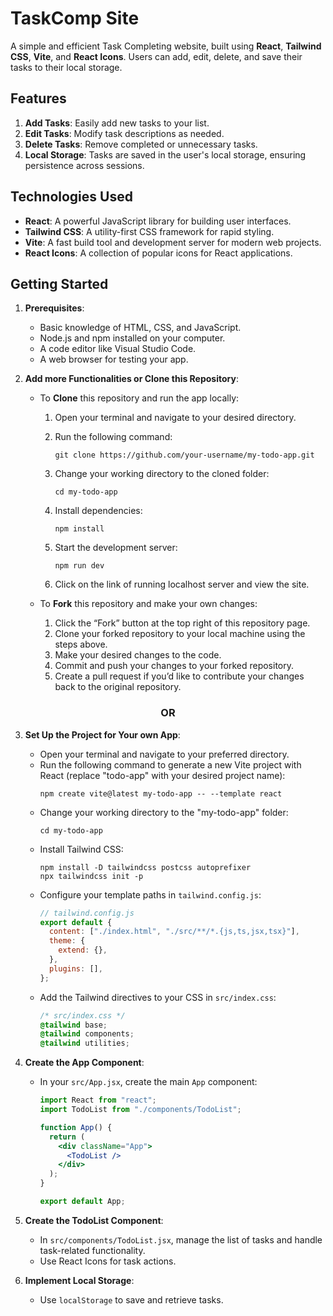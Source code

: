 # TaskComp Site

A simple and efficient Task Completing website, built using **React**, **Tailwind CSS**, **Vite**, and **React Icons**. Users can add, edit, delete, and save their tasks to their local storage.

## Features

1. **Add Tasks**: Easily add new tasks to your list.
2. **Edit Tasks**: Modify task descriptions as needed.
3. **Delete Tasks**: Remove completed or unnecessary tasks.
4. **Local Storage**: Tasks are saved in the user's local storage, ensuring persistence across sessions.

## Technologies Used

- **React**: A powerful JavaScript library for building user interfaces.
- **Tailwind CSS**: A utility-first CSS framework for rapid styling.
- **Vite**: A fast build tool and development server for modern web projects.
- **React Icons**: A collection of popular icons for React applications.

## Getting Started

1. **Prerequisites**:

   - Basic knowledge of HTML, CSS, and JavaScript.
   - Node.js and npm installed on your computer.
   - A code editor like Visual Studio Code.
   - A web browser for testing your app.

2. **Add more Functionalities or Clone this Repository**:

   - To **Clone** this repository and run the app locally:

     1. Open your terminal and navigate to your desired directory.

     2. Run the following command:

        ```
        git clone https://github.com/your-username/my-todo-app.git
        ```

     3. Change your working directory to the cloned folder:

        ```
        cd my-todo-app
        ```

     4. Install dependencies:

        ```
        npm install
        ```

     5. Start the development server:

        ```
        npm run dev
        ```

     6. Click on the link of running localhost server and view the site.

   - To **Fork** this repository and make your own changes:

     1. Click the “Fork” button at the top right of this repository page.
     2. Clone your forked repository to your local machine using the steps above.
     3. Make your desired changes to the code.
     4. Commit and push your changes to your forked repository.
     5. Create a pull request if you’d like to contribute your changes back to the original repository.

<h3 align="center">OR</h3>

3. **Set Up the Project for Your own App**:

   - Open your terminal and navigate to your preferred directory.
   - Run the following command to generate a new Vite project with React (replace "todo-app" with your desired project name):
     ```
     npm create vite@latest my-todo-app -- --template react
     ```
   - Change your working directory to the "my-todo-app" folder:
     ```
     cd my-todo-app
     ```
   - Install Tailwind CSS:
     ```
     npm install -D tailwindcss postcss autoprefixer
     npx tailwindcss init -p
     ```
   - Configure your template paths in `tailwind.config.js`:
     ```javascript
     // tailwind.config.js
     export default {
       content: ["./index.html", "./src/**/*.{js,ts,jsx,tsx}"],
       theme: {
         extend: {},
       },
       plugins: [],
     };
     ```
   - Add the Tailwind directives to your CSS in `src/index.css`:
     ```css
     /* src/index.css */
     @tailwind base;
     @tailwind components;
     @tailwind utilities;
     ```

4. **Create the App Component**:

   - In your `src/App.jsx`, create the main `App` component:

     ```jsx
     import React from "react";
     import TodoList from "./components/TodoList";

     function App() {
       return (
         <div className="App">
           <TodoList />
         </div>
       );
     }

     export default App;
     ```

5. **Create the TodoList Component**:

   - In `src/components/TodoList.jsx`, manage the list of tasks and handle task-related functionality.
   - Use React Icons for task actions.

6. **Implement Local Storage**:
   - Use `localStorage` to save and retrieve tasks.
